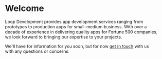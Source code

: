 # Welcome
Loop Development provides app development services ranging from prototypes to production apps for small-medium business. With over a decade of experience in delivering quality apps for Fortune 500 companies, we look forward to bringing our expertise to your projects.

We'll have for information for you soon, but for now [get in touch](mailto:jakechristie@icloud.com) with us with any questions or concerns.